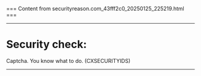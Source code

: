 === Content from securityreason.com_43fff2c0_20250125_225219.html ===


---

# Security check:

Captcha. You know what to do. (CXSECURITYIDS)

---


